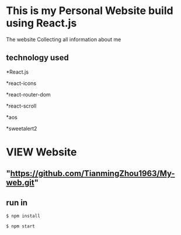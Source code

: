 # This is my Personal Website build using React.js

The website Collecting all information about me

## technology used

*React.js

*react-icons

*react-router-dom

*react-scroll

*aos

*sweetalert2


# VIEW Website

## "https://github.com/TianmingZhou1963/My-web.git"

## run in 

```
$ npm install
```

```
$ npm start
```









